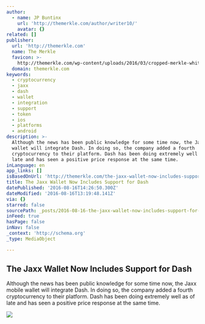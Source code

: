 ```yaml
---
author:
  - name: JP Buntinx
    url: 'http://themerkle.com/author/writer10/'
    avatar: {}
related: []
publisher:
  url: 'http://themerkle.com'
  name: The Merkle
  favicon: >-
    http://themerkle.com/wp-content/uploads/2016/03/cropped-merkle-white-1-192x192.png
  domain: themerkle.com
keywords:
  - cryptocurrency
  - jaxx
  - dash
  - wallet
  - integration
  - support
  - token
  - ios
  - platforms
  - android
description: >-
  Although the news has been public knowledge for some time now, the Jaxx mobile
  wallet will integrate Dash. In doing so, the company added a fourth
  cryptocurrency to their platform. Dash has been doing extremely well as of
  late and has seen a positive price response at the same time.
inLanguage: en
app_links: []
isBasedOnUrl: 'http://themerkle.com/the-jaxx-wallet-now-includes-support-for-dash/'
title: The Jaxx Wallet Now Includes Support for Dash
datePublished: '2016-08-16T14:26:50.300Z'
dateModified: '2016-08-16T13:19:48.141Z'
via: {}
starred: false
sourcePath: _posts/2016-08-16-the-jaxx-wallet-now-includes-support-for-dash.md
inFeed: true
hasPage: false
inNav: false
_context: 'http://schema.org'
_type: MediaObject

---
```

<article style=""><h1>The Jaxx Wallet Now Includes Support for Dash</h1><p>Although the news has been public knowledge for some time now, the Jaxx mobile wallet will integrate Dash. In doing so, the company added a fourth cryptocurrency to their platform. Dash has been doing extremely well as of late and has seen a positive price response at the same time.</p><img src="http://themerkle.com/wp-content/uploads/2016/08/Dash-Jaxx-Wallet.jpg" /></article>